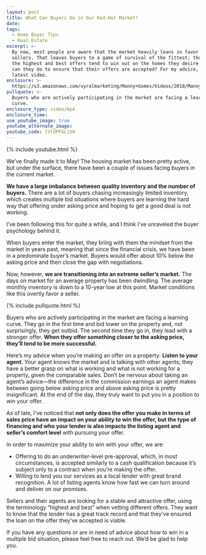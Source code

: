 ```yaml
---
layout: post
title: What Can Buyers Do in Our Red-Hot Market?
date:
tags:
  - Home Buyer Tips
  - Real Estate
excerpt: >-
  By now, most people are aware that the market heavily leans in favor of
  sellers. That leaves buyers to a game of survival of the fittest; those with
  the highest and best offers tend to win out on the homes they desire. So what
  can they do to ensure that their offers are accepted? For my advice, watch my
  latest video.
enclosure: >-
  https://s3.amazonaws.com/vyralmarketing/Manny+Gomes/Videos/2018/Manny%2520Gomes%2527s%2520Mortgage%2520Video%2520Blog%2520%257C%2520Our%2520Current%2520Competitive%2520State.mp4
pullquote: >-
  Buyers who are actively participating in the market are facing a learning
  curve.
enclosure_type: video/mp4
enclosure_time:
use_youtube_image: true
youtube_alternate_image:
youtube_code: lVlOPFGLiVA
---
```


{% include youtube.html %}

We’ve finally made it to May! The housing market has been pretty active, but under the surface, there have been a couple of issues facing buyers in the current market.

**We have a large imbalance between quality inventory and the number of buyers.** There are a lot of buyers chasing increasingly limited inventory, which creates multiple bid situations where buyers are learning the hard way that offering under asking price and hoping to get a good deal is not working.

I’ve been following this for quite a while, and I think I’ve unraveled the buyer psychology behind it.

When buyers enter the market, they bring with them the mindset from the market in years past, meaning that since the financial crisis, we have been in a predominate buyer’s market. Buyers would offer about 10% below the asking price and then close the gap with negotiations.

Now, however, **we are transitioning into an extreme seller’s market.** The days on market for an average property has been dwindling. The average monthly inventory is down to a 10-year low at this point. Market conditions like this overtly favor a seller.

{% include pullquote.html %}

Buyers who are actively participating in the market are facing a learning curve. They go in the first time and bid lower on the property and, not surprisingly, they get outbid. The second time they go in, they lead with a stronger offer. **When they offer something closer to the asking price, they’ll tend to be more successful.**

Here’s my advice when you’re making an offer on a property: **Listen to your agent**. Your agent knows the market and is talking with other agents; they have a better grasp on what is working and what is not working for a property, given the comparable sales. Don’t be nervous about taking an agent’s advice—the difference in the commission earnings an agent makes between going below asking price and above asking price is pretty insignificant. At the end of the day, they truly want to put you in a position to win your offer.

As of late, I’ve noticed that **not only does the offer you make in terms of sales price have an impact on your ability to win the offer, but the type of financing and who your lender is also impacts the listing agent and seller’s comfort level** with pursuing your offer.

In order to maximize your ability to win with your offer, we are:

* Offering to do an underwriter-level pre-approval, which, in most circumstances, is accepted similarly to a cash qualification because it’s subject only to a contract when you’re making the offer.
* Willing to lend you our services as a local lender with great brand recognition. A lot of listing agents know how fast we can turn around and deliver on our promises.

Sellers and their agents are looking for a stable and attractive offer, using the terminology “highest and best” when vetting different offers. They want to know that the lender has a great track record and that they’ve ensured the loan on the offer they’ve accepted is viable.

If you have any questions or are in need of advice about how to win in a multiple bid situation, please feel free to reach out. We’d be glad to help you.

&nbsp;